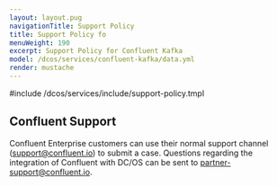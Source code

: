 ```yaml
---
layout: layout.pug
navigationTitle: Support Policy 
title: Support Policy fo
menuWeight: 190
excerpt: Support Policy for Confluent Kafka
model: /dcos/services/confluent-kafka/data.yml
render: mustache
---
```


#include /dcos/services/include/support-policy.tmpl

## Confluent Support

Confluent Enterprise customers can use their normal support channel (support@confluent.io) to submit a case. Questions regarding the integration of Confluent with DC/OS can be sent to partner-support@confluent.io.
